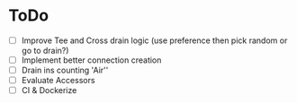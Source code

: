 # ToDo

- [ ] Improve Tee and Cross drain logic (use preference then pick random or go to drain?)
- [ ] Implement better connection creation
- [ ] Drain ins counting 'Air''
- [ ] Evaluate Accessors
- [ ] CI & Dockerize